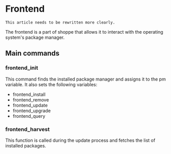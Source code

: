 # Frontend

```
This article needs to be rewritten more clearly.
```

The frontend is a part of shoppe that allows it to interact with the operating system's package manager.

## Main commands

### frontend_init

This command finds the installed package manager and assigns it to the pm variable. It also sets the following variables:

- frontend_install
- frontend_remove
- frontend_update
- frontend_upgrade
- frontend_query

### frontend_harvest

This function is called during the update process and fetches the list of installed packages.
